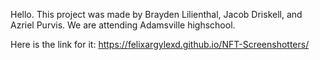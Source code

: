 Hello. This project was made by Brayden Lilienthal, Jacob Driskell, and Azriel Purvis. We are attending Adamsville highschool.


Here is the link for it: https://felixargylexd.github.io/NFT-Screenshotters/
